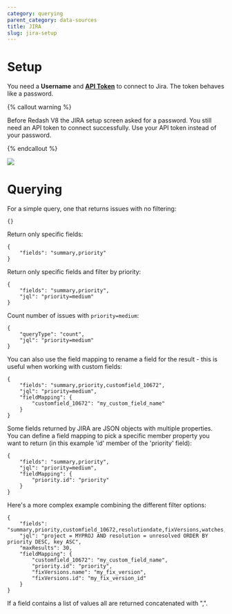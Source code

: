 ```yaml
---
category: querying
parent_category: data-sources
title: JIRA
slug: jira-setup
---
```


# Setup

You need a **Username** and **[API Token](https://confluence.atlassian.com/cloud/api-tokens-938839638.html)** to connect to Jira. The token behaves like a password. 

{% callout warning %}

Before Redash V8 the JIRA setup screen asked for a password. You still need an API token to connect successfully. Use your API token instead of your password.

{% endcallout %}

![](/assets/images/docs/gitbook/jira-setup.png)

# Querying

For a simple query, one that returns issues with no filtering:
    
```
{}
```

Return only specific fields:

    
    
    {
    	"fields": "summary,priority"
    }
    
    

Return only specific fields and filter by priority:

    
    
    {
    	"fields": "summary,priority",
    	"jql": "priority=medium"
    }
    
    

Count number of issues with  `priority=medium`:

    
    
    {
    	"queryType": "count",
    	"jql": "priority=medium"
    }
    
    

You can also use the field mapping to rename a field for the result - this is
useful when working with custom fields:

    
    
    {
    	"fields": "summary,priority,customfield_10672",
    	"jql": "priority=medium",
    	"fieldMapping": {
    		"customfield_10672": "my_custom_field_name"
    	}
    }
    
    

Some fields returned by JIRA are JSON objects with multiple properties. You
can define a field mapping to pick a specific member property you want to
return (in this example 'id' member of the 'priority' field):

    
    
    {
    	"fields": "summary,priority",
    	"jql": "priority=medium",
    	"fieldMapping": {
    		"priority.id": "priority"
    	}
    }
    
    

Here's a more complex example combining the different filter options:

    
    
    {
    	"fields": "summary,priority,customfield_10672,resolutiondate,fixVersions,watches,labels",
    	"jql": "project = MYPROJ AND resolution = unresolved ORDER BY priority DESC, key ASC",
    	"maxResults": 30,
    	"fieldMapping": {
    		"customfield_10672": "my_custom_field_name",
    		"priority.id": "priority",
    		"fixVersions.name": "my_fix_version",
    		"fixVersions.id": "my_fix_version_id"
    	}
    }
    
    

If a field contains a list of values all are returned concatenated with ",".